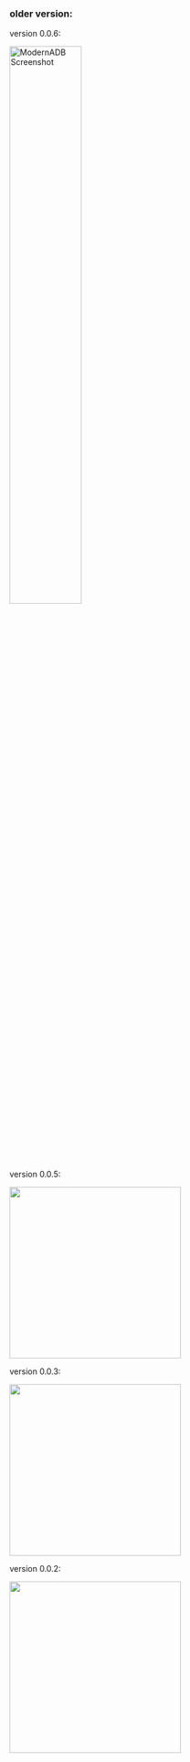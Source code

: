 ### older version:

version 0.0.6:

<img src="https://github.com/user-attachments/assets/dd75842f-3df7-4eee-81c9-9b42d37f15af" width="50%" alt="ModernADB Screenshot">

version 0.0.5:

<img src="https://github.com/user-attachments/assets/31cccda8-2783-4522-9e28-a28300f3b1b9" width="300">

version 0.0.3:

<img src="https://github.com/user-attachments/assets/eebe588a-29c8-425b-bebb-0acfd382d0ef" width="300">

version 0.0.2:

<img src="https://github.com/user-attachments/assets/7ae0de34-b167-43aa-b82e-b928aa83375a" width="300">
